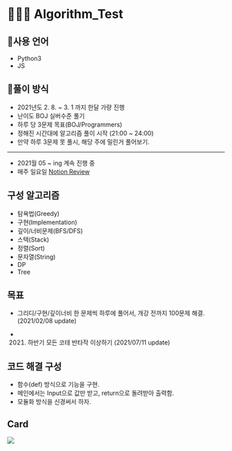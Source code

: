 # 👨🏻‍💻 Algorithm_Test

## 🔨사용 언어

- Python3
- JS

## 💬풀이 방식

- 2021년도 2. 8. ~ 3. 1 까지 한달 가량 진행
- 난이도 BOJ 실버수준 풀기
- 하루 당 3문제 목표(BOJ/Programmers)
- 정해진 시간대에 알고리즘 풀이 시작 (21:00 ~ 24:00)
- 만약 하루 3문제 못 풀시, 해당 주에 밀린거 풀어보기.

------

- 2021월 05 ~ ing 계속 진행 중
- 매주 일요일 [Notion Review](https://www.notion.so/f2cd51dec4754db6aab879d4a9a986ec) 


## 구성 알고리즘

- 탐욕법(Greedy)
- 구현(Implementation)
- 깊이/너비문제(BFS/DFS)
- 스택(Stack)
- 정렬(Sort)
- 문자열(String)
- DP 
- Tree

## 목표

- 그리디/구현/깊이너비 한 문제씩 하루에 풀어서, 개강 전까지 100문제 해결.(2021/02/08 update)

- 2021. 하반기 모든 코테 반타작 이상하기 (2021/07/11 update)

## 코드 해결 구성

- 함수(def) 방식으로 기능을 구현.
- 메인에서는 Input으로 값만 받고, return으로 돌려받아 출력함.
- 모듈화 방식을 신경써서 하자.

## Card
<img src="http://mazassumnida.wtf/api/v2/generate_badge?boj=dzm2002"/>
